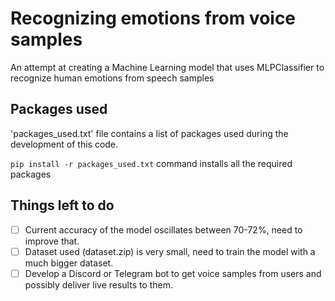 # Recognizing emotions from voice samples <span id=heading>

An attempt at creating a Machine Learning model that uses MLPClassifier to recognize human emotions from speech samples

## Packages used <span id=packages>

'packages_used.txt' file contains a list of packages used during the development of this code.

`pip install -r packages_used.txt` command installs all the required packages


## Things left to do <span id=todo>

 - [ ] Current accuracy of the model oscillates between 70-72%, need to improve that.
 - [ ] Dataset used (dataset.zip) is very small, need to train the model with a much bigger dataset.
 - [ ] Develop a Discord or Telegram bot to get voice samples from users and possibly deliver live results to them.
